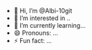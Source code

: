 - 👋 Hi, I’m @Albi-10git
- 👀 I’m interested in ..
- 🌱 I’m currently learning...
- 😄 Pronouns: ...
- ⚡ Fun fact: ...

<!---
Albi-10git/Albi-10git is a ✨ special ✨ repository because its `README.md` (this file) appears on your GitHub profile.
You can click the Preview link to take a look at your changes.
--->
